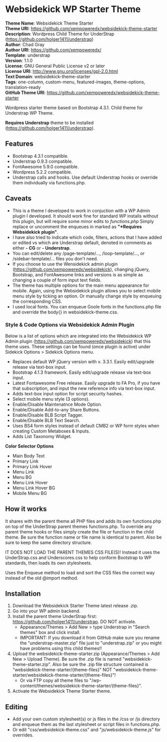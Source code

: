 # Websidekick WP Starter Theme

**Theme Name**:    Websidekick Theme Starter<br/>
**Theme URI**:     https://github.com/xempoweredx/websidekick-theme-starter<br/>
**Description**:   Wordpress Child Theme for UnderStrap (https://github.com/holger1411/understrap)<br/>
**Author**:        Chad Gray<br/>
**Author URI**:    https://github.com/xempoweredx/<br/>
**Template**:      understrap<br/>
**Version**:       1.1.0<br/>
**License**:       GNU General Public License v2 or later<br/>
**License URI**:   http://www.gnu.org/licenses/gpl-2.0.html<br/>
**Text Domain**:   websidekick-theme-starter<br/>
**Tags**:          one-column, custom-menu, featured-images, theme-options, translation-ready<br/>
**GitHub Theme URI**: https://github.com/xempoweredx/websidekick-theme-starter<br/>

Wordpress starter theme based on Bootstrap 4.3.1. Child theme for Understrap WP Theme.

**Requires Understrap** theme to be installed (https://github.com/holger1411/understrap).

## Features

- Bootstrap 4.3.1 compatible.
- Understrap 0.9.3 compatible.
- FontAwesome 5.9.0 compatible.
- Wordpress 5.2.2 compatible.
- Understrap calls and hooks. Use default Understrap hooks or override them individually via functions.php.

## Caveats

- This is a theme I developed to work in conjuction with a WP Admin plugin I developed. It should work fine for standard WP installs without this plugin, but will require some minor edits to *functions.php* Simply replace or uncomment the enqueues in marked as **"*Requires Websidekick plugin"**. 
- I have also tried to indicate which code, filters, actions that I have added or edited vs which are Understrap default, denoted in comments as either **- CG** or **- Understrap**.
- You can edit/delete any /page-template/..., /loop-template/..., or /sidebar-template/... files you don't need.
- If you choose to use the Wensidekick admin plugin (https://github.com/xempoweredx/websidekick), changing jQuery, Bootstrap, and FontAwesome links and versions is as simple as changing a couple of form input text fields.
- The theme has multiple options for the main menu appearance for mobile. Again, using the Websidekick plugin allows you to select mobile menu style by ticking an option. Or manually change style by enqueuing the corresponding CSS.
- I used local fonts. You can enqueue Goole fonts in the functions.php file and override the body{} in websidekick-theme.css.

### Style & Code Options via Websidekick Admin Plugin

Below is a list of options which are integrated into the Websidekick WP Admin plugin (https://github.com/xempoweredx/websidekick) that this theme uses. These settings can be found (once plugin is active) under Sidekick Options > Sidekick Options menu.

- Replaces default WP jQuery version with v. 3.3.1. Easily edit/upgrade release via text-box input.
- Bootstrap 4.1.3 framework. Easily edit/upgrade release via text-box input.
- Latest Fontawesome Free release. Easily upgrade to FA Pro, if you have that subscription, and input the new reference info via text-box input.
- Adds text-box input option for script security hashes.
- Select mobile menu style (3 options).
- Enable/Disable Maintenatnce Mode Option.
- Enable/Disable Add-to-any Share Buttons.
- Enable/Disable BLB Script Tagger.
- Enable/Disable BLB Text Search.
- Uses BS4 form styles instead of default CMB2 or WP form styles when creating Custom Metaboxes & Inputs.
- Adds List Taxonomy Widget.

**Color Selector Options**

- Main Body Text
- Primary Link
- Primary Link Hover
- Menu Link
- Menu BG
- Menu Link Hover
- Menu Link Hover BG
- Mobile Menu BG

## How it works

It shares with the parent theme all PHP files and adds its own functions.php on top of the UnderStrap parent themes functions.php. To override any parent theme hooks or files simply create the file or function in the child theme. Be sure the function name or file name is identical to parent. Also be sure to keep the same directory structure.

IT DOES NOT LOAD THE PARENT THEMES CSS FILE(S)!
Instead it uses the UnderStrap.css and Underscores.css to help conform Bootstrap to WP standards, then loads its own stylesheets.

Uses the Enqueue method to load and sort the CSS files the correct way instead of the old @import method.

## Installation
1. Download the Websidekick Starter Theme latest release .zip.
2. Go into your WP admin backend.
3. Install the parent theme UnderStrap first: https://github.com/holger1411/understrap. DO NOT activate.
    - Appearance/Themes > Add New > type Understrap in "Search themes" box and click install.
    - IMPORTANT: If you download it from GitHub make sure you rename the "understrap-master.zip" file just to "understrap.zip" or you might have problems using this child themes!!
4. Upload the websidekick-theme-starter.zip (Appearance/Themes > Add New > Upload Theme). Be sure the .zip file is named "websidekick-theme-starter.zip". Also be sure the .zip file structure contained is "websidekick-theme-starter/{theme-files}" NOT "websidekick-theme-starter/websidekick-theme-starter/{theme-files}"!
    - Or via FTP copy all theme files to "/wp-content/themes/websidekick-theme-starter/{theme-files}".
5. Activate the Websidekick Theme Starter theme.

## Editing
- Add your own custom stylesheet(s) or js files in the /css or /js directory and enqueue them as the last stylesheet or script files in functions.php. 
- Or edit "css/websidekick-theme.css" and "js/websidekick-theme.js" for overrides.
